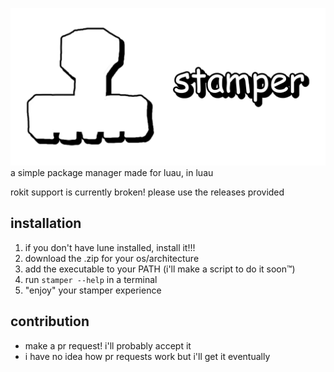 ![stamper](/assets/images/stamper.png)
a simple package manager made for luau, in luau
    
rokit support is currently broken! please use the releases provided

## installation
1. if you don't have lune installed, install it!!!
2. download the .zip for your os/architecture
3. add the executable to your PATH (i'll make a script to do it soon:tm:)
4. run `stamper --help` in a terminal
5. "enjoy" your stamper experience

## contribution
- make a pr request! i'll probably accept it
- i have no idea how pr requests work but i'll get it eventually